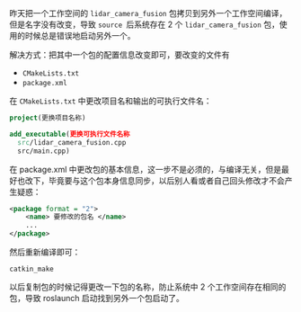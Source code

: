 昨天把一个工作空间的 `lidar_camera_fusion` 包拷贝到另外一个工作空间编译，但是名字没有改变，导致 `source `后系统存在 2 个 `lidar_camera_fusion` 包，使用的时候总是错误地启动另外一个。

解决方式：把其中一个包的配置信息改变即可，要改变的文件有

- `CMakeLists.txt`
- `package.xml`

在 `CMakeLists.txt` 中更改项目名和输出的可执行文件名：

```cmake
project(更换项目名称)

add_executable(更换可执行文件名称
  src/lidar_camera_fusion.cpp
  src/main.cpp)
```

在 package.xml 中更改包的基本信息，这一步不是必须的，与编译无关，但是最好也改下，毕竟要与这个包本身信息同步，以后别人看或者自己回头修改才不会产生疑惑：

```xml
<package format = "2">
    <name> 要修改的包名 </name>
	...
</package>
```

然后重新编译即可：

```shell
catkin_make
```

以后复制包的时候记得更改一下包的名称，防止系统中 2 个工作空间存在相同的包，导致 roslaunch 启动找到另外一个包启动了。